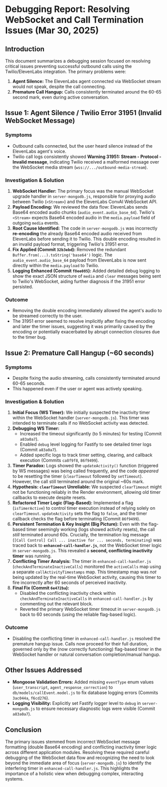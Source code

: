 # Debugging Report: Resolving WebSocket and Call Termination Issues (Mar 30, 2025)

## Introduction

This document summarizes a debugging session focused on resolving critical issues preventing successful outbound calls using the Twilio/ElevenLabs integration. The primary problems were:

1.  **Agent Silence:** The ElevenLabs agent connected via WebSocket stream would not speak, despite the call connecting.
2.  **Premature Call Hangup:** Calls consistently terminated around the 60-65 second mark, even during active conversation.

## Issue 1: Agent Silence / Twilio Error 31951 (Invalid WebSocket Message)

### Symptoms

*   Outbound calls connected, but the user heard silence instead of the ElevenLabs agent's voice.
*   Twilio call logs consistently showed **Warning 31951: Stream - Protocol - Invalid message**, indicating Twilio received a malformed message over the WebSocket media stream (`wss://.../outbound-media-stream`).

### Investigation & Solution

1.  **WebSocket Handler:** The primary focus was the manual WebSocket upgrade handler in `server-mongodb.js`, responsible for proxying audio between Twilio (`<Stream>`) and the ElevenLabs ConvAI WebSocket API.
2.  **Payload Encoding:** We reviewed the data flow: ElevenLabs sends Base64 encoded audio chunks (`audio_event.audio_base_64`). Twilio's `<Stream>` expects Base64 encoded audio in the `media.payload` field of outgoing `media` events.
3.  **Root Cause Identified:** The code in `server-mongodb.js` was incorrectly **re-encoding** the already Base64 encoded audio received from ElevenLabs before sending it to Twilio. This double encoding resulted in an invalid payload format, triggering Twilio's 31951 error.
4.  **Fix Applied (Commit `32b3ebd`):** Removed the redundant `Buffer.from(...).toString('base64')` logic. The `audio_event.audio_base_64` payload from ElevenLabs is now sent directly within the `media.payload` to Twilio.
5.  **Logging Enhanced (Commit `f8ee085`):** Added detailed debug logging to show the exact JSON structure of `media` and `clear` messages being sent to Twilio's WebSocket, aiding further diagnosis if the 31951 error persisted.

### Outcome

*   Removing the double encoding immediately allowed the agent's audio to be streamed correctly to the user.
*   The 31951 error seemed to resolve implicitly after fixing the encoding and later the timer issues, suggesting it was primarily caused by the encoding or potentially exacerbated by abrupt connection closures due to the timer bug.

## Issue 2: Premature Call Hangup (~60 seconds)

### Symptoms

*   Despite fixing the audio streaming, calls consistently terminated around 60-65 seconds.
*   This happened even if the user or agent was actively speaking.

### Investigation & Solution

1.  **Initial Focus (WS Timer):** We initially suspected the inactivity timer within the WebSocket handler (`server-mongodb.js`). This timer was intended to terminate calls if no WebSocket activity was detected.
2.  **Debugging WS Timer:**
    *   Increased the timeout significantly (to 5 minutes) for testing (Commit `a83a0a7`).
    *   Enabled `debug` level logging for Fastify to see detailed timer logs (Commit `a83a0a7`).
    *   Added specific logs to track timer setting, clearing, and callback execution (Commits `ca8f9f8`, `86f9499`).
3.  **Timer Paradox:** Logs showed the `updateActivity()` function (triggered by WS messages) was being called frequently, and the code *appeared* to be resetting the timer (`clearTimeout` followed by `setTimeout`). However, the call still terminated around the original ~60s mark.
4.  **Hypothesis: `clearTimeout` Unreliable:** We suspected `clearTimeout` might not be functioning reliably in the Render environment, allowing old timer callbacks to execute despite resets.
5.  **Refactored Timer Logic (Flag-Based):** Implemented a flag (`isTimerActive`) to control timer execution instead of relying solely on `clearTimeout`. `updateActivity` sets the flag to `false`, and the timer callback checks the flag before terminating (Commit `86f9499`).
6.  **Persistent Termination & **Key Insight (Big Picture):**** Even with the flag-based timer seemingly working (logs showed activity resets), the call *still* terminated around 60s. Crucially, the termination log message (`[Call Control] Call ... inactive for ... seconds, terminating`) was traced back to **`enhanced-call-handler.js`**, not the WebSocket timer logic in `server-mongodb.js`. This revealed a **second, conflicting inactivity timer** was running.
7.  **Conflicting Timer Analysis:** The timer in `enhanced-call-handler.js` (`checkAndTerminateInactiveCalls`) monitored the `activeCalls` map using a separate `callActivityTimestamps` map. This timestamp map was *not* being updated by the real-time WebSocket activity, causing this timer to fire incorrectly after 60 seconds of perceived inactivity.
8.  **Final Fix (Commit `6e472ba`):**
    *   Disabled the conflicting inactivity check within `checkAndTerminateInactiveCalls` in `enhanced-call-handler.js` by commenting out the relevant block.
    *   Reverted the primary WebSocket timer timeout in `server-mongodb.js` back to 60 seconds (using the reliable flag-based logic).

### Outcome

*   Disabling the conflicting timer in `enhanced-call-handler.js` resolved the premature hangup issue. Calls now proceed for their full duration, governed only by the (now correctly functioning) flag-based timer in the WebSocket handler or natural conversation completion/manual hangup.

## Other Issues Addressed

*   **Mongoose Validation Errors:** Added missing `eventType` enum values (`user_transcript`, `agent_response_correction`) to `db/models/callEvent.model.js` to fix database logging errors (Commits `3ac044a`, `f6cd276`).
*   **Logging Visibility:** Explicitly set Fastify logger level to `debug` in `server-mongodb.js` to ensure necessary diagnostic logs were visible (Commit `a83a0a7`).

## Conclusion

The primary issues stemmed from incorrect WebSocket message formatting (double Base64 encoding) and conflicting inactivity timer logic across different application modules. Resolving these required careful debugging of the WebSocket data flow and recognizing the need to look beyond the immediate area of focus (`server-mongodb.js`) to identify the interfering timer in `enhanced-call-handler.js`. This highlights the importance of a holistic view when debugging complex, interacting systems.